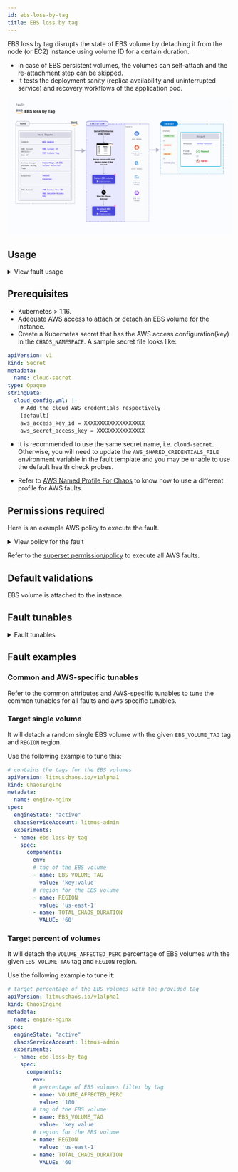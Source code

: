 ```yaml
---
id: ebs-loss-by-tag
title: EBS loss by tag
---
```

EBS loss by tag disrupts the state of EBS volume by detaching it from the node (or EC2) instance using volume ID for a certain duration.
- In case of EBS persistent volumes, the volumes can self-attach and the re-attachment step can be skipped.
- It tests the deployment sanity (replica availability and uninterrupted service) and recovery workflows of the application pod.


![EBS Loss By Tag](./static/images/ebs-loss-by-tag.png)


## Usage

<details>
<summary>View fault usage</summary>
<div>
It tests the deployment sanity (replica availability and uninterrupted service) and recovery workflows of the application pod.
</div>
</details>

## Prerequisites
- Kubernetes > 1.16.
- Adequate AWS access to attach or detach an EBS volume for the instance. 
- Create a Kubernetes secret that has the AWS access configuration(key) in the `CHAOS_NAMESPACE`. A sample secret file looks like:
```yaml
apiVersion: v1
kind: Secret
metadata:
  name: cloud-secret
type: Opaque
stringData:
  cloud_config.yml: |-
    # Add the cloud AWS credentials respectively
    [default]
    aws_access_key_id = XXXXXXXXXXXXXXXXXXX
    aws_secret_access_key = XXXXXXXXXXXXXXX
```
- It is recommended to use the same secret name, i.e. `cloud-secret`. Otherwise, you will need to update the `AWS_SHARED_CREDENTIALS_FILE` environment variable in the fault template and you may be unable to use the default health check probes. 

- Refer to [AWS Named Profile For Chaos](./security/aws-switch-profile.md) to know how to use a different profile for AWS faults.

## Permissions required

Here is an example AWS policy to execute the fault.

<details>
<summary>View policy for the fault</summary>

```json
{
    "Version": "2012-10-17",
    "Statement": [
        {
            "Effect": "Allow",
            "Action": [
                "ec2:AttachVolume",
                "ec2:DetachVolume"
            ],
            "Resource": "*"
        },
        {
            "Effect": "Allow",
            "Action": "ec2:DescribeVolumes",
            "Resource": "*"
        },
        {
            "Effect": "Allow",
            "Action": [
                "ec2:DescribeInstanceStatus",
                "ec2:DescribeInstances"
            ],
            "Resource": "*"
        }
    ]
}
```
</details>

Refer to the [superset permission/policy](./security/policy-for-all-aws-faults.md) to execute all AWS faults.

## Default validations

EBS volume is attached to the instance.

## Fault tunables

<details>
    <summary>Fault tunables</summary>
    <h2>Mandatory fields</h2>
    <table>
      <tr>
        <th> Variables </th>
        <th> Description </th>
        <th> Notes </th>
      </tr>
      <tr>
        <td> EBS_VOLUME_TAG </td>
        <td> Provide the common tag for target volumes. It'll be in form of <code>key:value</code> (Ex: 'team:devops')</td>
        <td> </td>
      </tr>
      <tr>
        <td> REGION </td>
        <td> The region name for the target volumes</td>
        <td> For example, <code>us-east-1</code>. </td>
      </tr>
    </table>
    <h2>Optional fields</h2>
    <table>
      <tr>
        <th> Variables </th>
        <th> Description </th>
        <th> Notes </th>
      </tr>
       <tr>
        <td> VOLUME_AFFECTED_PERC </td>
        <td> The Percentage of total EBS volumes to target </td>
        <td> Defaults to 0 (corresponds to 1 volume), provide numeric value only </td>
      </tr>
      <tr>
        <td> TOTAL_CHAOS_DURATION </td>
        <td> The time duration for chaos insertion (sec) </td>
        <td> Defaults to 30s </td>
      </tr>
      <tr>
        <td> CHAOS_INTERVAL </td>
        <td> The time duration between the attachment and detachment of the volumes (sec) </td>
        <td> Defaults to 30s </td>
      </tr>
      <tr>
        <td> SEQUENCE </td>
        <td> It defines sequence of chaos execution for multiple volumes</td>
        <td> Default value: parallel. Supported: serial, parallel </td>
      </tr>
      <tr>
        <td> RAMP_TIME </td>
        <td> Period to wait before and after injection of chaos in sec </td>
        <td> For example, 30 </td>
      </tr>
    </table>
</details>

## Fault examples

### Common and AWS-specific tunables

Refer to the [common attributes](../common-tunables-for-all-faults) and [AWS-specific tunables](./aws-fault-tunables) to tune the common tunables for all faults and aws specific tunables.

### Target single volume

It will detach a random single EBS volume with the given `EBS_VOLUME_TAG` tag and `REGION` region.

Use the following example to tune this:

[embedmd]:# (./static/manifests/ebs-loss-by-tag/ebs-volume-tag.yaml yaml)
```yaml
# contains the tags for the EBS volumes 
apiVersion: litmuschaos.io/v1alpha1
kind: ChaosEngine
metadata:
  name: engine-nginx
spec:
  engineState: "active"
  chaosServiceAccount: litmus-admin
  experiments:
  - name: ebs-loss-by-tag
    spec:
      components:
        env:
        # tag of the EBS volume
        - name: EBS_VOLUME_TAG
          value: 'key:value'
        # region for the EBS volume
        - name: REGION
          value: 'us-east-1'
        - name: TOTAL_CHAOS_DURATION
          VALUE: '60'
```

### Target percent of volumes

It will detach the `VOLUME_AFFECTED_PERC` percentage of EBS volumes with the given `EBS_VOLUME_TAG` tag and `REGION` region.

Use the following example to tune it:

[embedmd]:# (./static/manifests/ebs-loss-by-tag/volume-affected-percentage.yaml yaml)
```yaml
# target percentage of the EBS volumes with the provided tag
apiVersion: litmuschaos.io/v1alpha1
kind: ChaosEngine
metadata:
  name: engine-nginx
spec:
  engineState: "active"
  chaosServiceAccount: litmus-admin
  experiments:
  - name: ebs-loss-by-tag
    spec:
      components:
        env:
        # percentage of EBS volumes filter by tag
        - name: VOLUME_AFFECTED_PERC
          value: '100'
        # tag of the EBS volume
        - name: EBS_VOLUME_TAG
          value: 'key:value'
        # region for the EBS volume
        - name: REGION
          value: 'us-east-1'
        - name: TOTAL_CHAOS_DURATION
          VALUE: '60'
```
